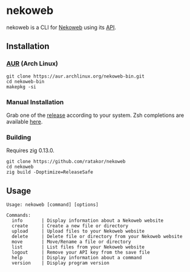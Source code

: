 # nekoweb
nekoweb is a CLI for [Nekoweb](https://nekoweb.org) using its [API](https://nekoweb.org/api).

## Installation

### [AUR](https://aur.archlinux.org/packages/nekoweb-bin) (Arch Linux)

```
git clone https://aur.archlinux.org/nekoweb-bin.git
cd nekoweb-bin
makepkg -si
```

### Manual Installation

Grab one of the [release](https://github.com/Ratakor/nekoweb/releases)
according to your system. Zsh completions are available [here](_nekoweb).

### Building

Requires zig 0.13.0.
```
git clone https://github.com/ratakor/nekoweb
cd nekoweb
zig build -Doptimize=ReleaseSafe
```

## Usage
```
Usage: nekoweb [command] [options]

Commands:
  info       | Display information about a Nekoweb website
  create     | Create a new file or directory
  upload     | Upload files to your Nekoweb website
  delete     | Delete file or directory from your Nekoweb website
  move       | Move/Rename a file or directory
  list       | List files from your Nekoweb website
  logout     | Remove your API key from the save file
  help       | Display information about a command
  version    | Display program version
```
